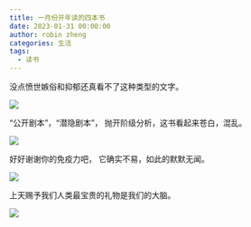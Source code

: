 ```yaml
---
title: 一月份开年读的四本书
date: 2023-01-31 00:00:00
author: robin zheng
categories: 生活
tags:
  - 读书
---
```


没点愤世嫉俗和抑郁还真看不了这种类型的文字。

![](https://s2.loli.net/2023/01/31/FpQIDN84bfmsPuB.jpg)

“公开剧本”，“潜隐剧本”， 抛开阶级分析，这书看起来苍白，混乱。

![](https://s2.loli.net/2023/01/31/iVhBe8nGupzERSJ.jpg)

好好谢谢你的免疫力吧， 它确实不易，如此的默默无闻。

![](https://s2.loli.net/2023/01/31/8OIKgZW5ohMpa1w.jpg)

上天赐予我们人类最宝贵的礼物是我们的大脑。

![](https://s2.loli.net/2023/01/31/8ZxLOBfkwgIXset.jpg)

